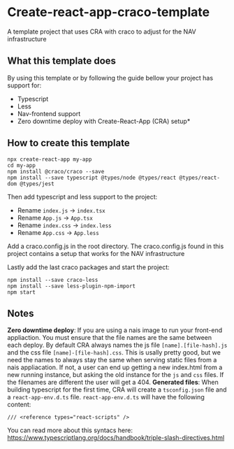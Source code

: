 # Create-react-app-craco-template
A template project that uses CRA with craco to adjust for the NAV infrastructure

## What this template does
By using this template or by following the guide bellow your project has support for:
 - Typescript
 - Less
 - Nav-frontend support
 - Zero downtime deploy with Create-React-App (CRA) setup*

## How to create this template
```
npx create-react-app my-app
cd my-app
npm install @craco/craco --save
npm install --save typescript @types/node @types/react @types/react-dom @types/jest
```

Then add typescript and less support to the project:
 - Rename `index.js` -> `index.tsx`
 - Rename `App.js` -> `App.tsx`
 - Rename `index.css` -> `index.less`
 - Rename `App.css` -> `App.less`

Add a craco.config.js in the root directory. The craco.config.js found in this project contains a setup that works for the NAV infrastructure

Lastly add the last craco packages and start the project:
```
npm install --save craco-less
npm install --save less-plugin-npm-import
npm start
```

## Notes
**Zero downtime deploy**: If you are using a nais image to run your front-end appliaction. You must ensure that the file names are the same between each deploy. By default CRA always names the js file `[name].[file-hash].js` and the css file `[name]-[file-hash].css`. This is usally pretty good, but we need the names to always stay the same when serving static files from a nais appliacation. If not, a user can end up getting a new index.html from a new running instance, but asking the old instance for the `js` and `css` files. If the filenames are different the user will get a 404.
**Generated files**: When building typescript for the first time, CRA will create a `tsconfig.json` file and a `react-app-env.d.ts` file. `react-app-env.d.ts` will have the following content:
```
/// <reference types="react-scripts" />
```
You can read more about this syntacs here: https://www.typescriptlang.org/docs/handbook/triple-slash-directives.html
